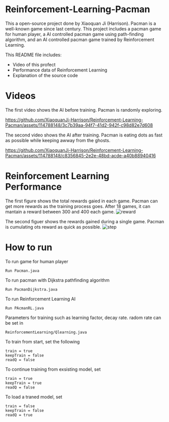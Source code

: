 # Reinforcement-Learning-Pacman

This a open-source project done by Xiaoquan Ji (Harrison). Pacman is a well-known game since last century. 
This project includes a pacman game for human player, a AI controlled pacman game using path-finding algorithm, and an AI controlled pacman game trained by Reinforcement Learning.


This README file includes:
* Video of this profect
* Performance data of Reinforcement Learning
* Explanation of the source code

Videos
======
The first video shows the AI before training. Pacman is randomly exploring.


https://github.com/XiaoquanJi-Harrison/Reinforcement-Learning-Pacman/assets/114788148/3c7b39aa-94f7-41d2-942f-c98d82e7d608


The second video shows the AI after training. Pacman is eating dots as fast as possible while keeping awway from the ghosts.


https://github.com/XiaoquanJi-Harrison/Reinforcement-Learning-Pacman/assets/114788148/c8356845-2e2e-48bd-acde-a40b88940416



Reinforcement Learning Performance
=================================
The first figure shows the total rewards gaied in each game. Pacman can get more rewards as the training process goes. After 18 games, it can mantain a reward between 300 and 400 each game.
![reward](https://github.com/XiaoquanJi-Harrison/Reinforcement-Learning-Pacman/assets/114788148/cfe6faa6-51a1-43b3-b288-99bc3b24876b)

The second figuer shows the rewards gained during a single game. Pacman is cumulating ots reward as quick as possible.
![step](https://github.com/XiaoquanJi-Harrison/Reinforcement-Learning-Pacman/assets/114788148/004e0921-0fbe-4d08-8ab9-d3a9bd66c7a9)


How to run
==========
To run game for human player
```
Run Pacman.java
```
To run pacman with Dijkstra pathfinding algorithm
```
Run PacmanDijkstra.java
```
To run Reinforcement Learning AI
```
Run PAcmanRL.java
```
Parameters for training such as learning factor, decay rate. radom rate can be set in
```
ReinforcementLearning/Qlearning.java
```
To train from start, set the following
```
train = true
keepTrain = false
readQ = false
```
To continue training from exsisting model, set
```
train = true
keepTrain = true
readQ = false
```
To load a traned model, set
```
train = false
keepTrain = false
readQ = true
```
